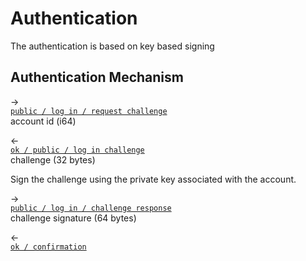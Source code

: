 # Authentication

The authentication is based on key based signing

## Authentication Mechanism

→  
[`public / log in / request challenge`](./request.md#request-challenge)  
account id (i64)

←  
[`ok / public / log in challenge`](./response.md#log-in-challenge)  
challenge (32 bytes)

Sign the challenge using the private key associated with the account.

→  
[`public / log in / challenge response`](./request.md#challenge-response)  
challenge signature (64 bytes)

←  
[`ok / confirmation`](./response.md#confirmation)
